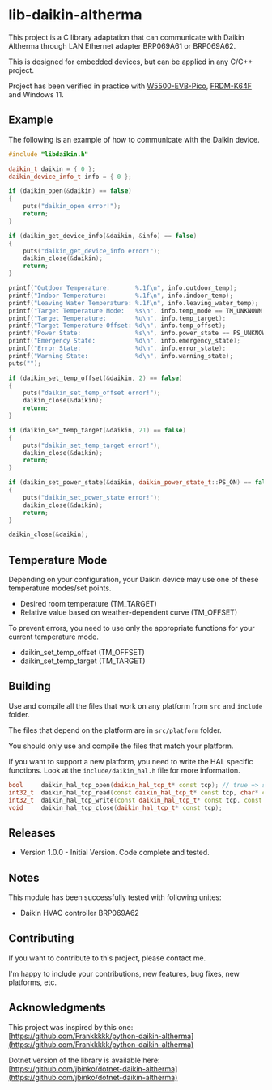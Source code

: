 # lib-daikin-altherma

This project is a C library adaptation that can communicate
with Daikin Altherma through LAN Ethernet adapter BRP069A61 or BRP069A62.

This is designed for embedded devices, but can be applied in any C/C++ project.

Project has been verified in practice with
[W5500-EVB-Pico](https://docs.wiznet.io/Product/iEthernet/W5500/w5500-evb-pico),
[FRDM-K64F](https://os.mbed.com/platforms/FRDM-K64F/)
and Windows 11.

## Example

The following is an example of how to communicate with the Daikin device.

``` cpp
#include "libdaikin.h"

daikin_t daikin = { 0 };
daikin_device_info_t info = { 0 };

if (daikin_open(&daikin) == false)
{
    puts("daikin_open error!");
    return;
}

if (daikin_get_device_info(&daikin, &info) == false)
{
    puts("daikin_get_device_info error!");
    daikin_close(&daikin);
    return;
}

printf("Outdoor Temperature:       %.1f\n", info.outdoor_temp);
printf("Indoor Temperature:        %.1f\n", info.indoor_temp);
printf("Leaving Water Temperature: %.1f\n", info.leaving_water_temp);
printf("Target Temperature Mode:   %s\n", info.temp_mode == TM_UNKNOWN ? "UNKNOWN" : info.temp_mode == TM_TARGET ? "TARGET_TEMPERATURE" : "TARGET_TEMPERATURE_OFFSET");
printf("Target Temperature:        %u\n", info.temp_target);
printf("Target Temperature Offset: %d\n", info.temp_offset);
printf("Power State:               %s\n", info.power_state == PS_UNKNOWN ? "UNKNOWN" : info.power_state == PS_ON ? "ON" : "STANDBY");
printf("Emergency State:           %d\n", info.emergency_state);
printf("Error State:               %d\n", info.error_state);
printf("Warning State:             %d\n", info.warning_state);
puts("");

if (daikin_set_temp_offset(&daikin, 2) == false)
{
    puts("daikin_set_temp_offset error!");
    daikin_close(&daikin);
    return;
}

if (daikin_set_temp_target(&daikin, 21) == false)
{
    puts("daikin_set_temp_target error!");
    daikin_close(&daikin);
    return;
}

if (daikin_set_power_state(&daikin, daikin_power_state_t::PS_ON) == false)
{
    puts("daikin_set_power_state error!");
    daikin_close(&daikin);
    return;
}

daikin_close(&daikin);
```

## Temperature Mode

Depending on your configuration, your Daikin device may use one of these temperature modes/set points.

- Desired room temperature (TM_TARGET)
- Relative value based on weather-dependent curve (TM_OFFSET)

To prevent errors, you need to use only the appropriate functions
for your current temperature mode.

- daikin_set_temp_offset (TM_OFFSET)
- daikin_set_temp_target (TM_TARGET)

## Building

Use and compile all the files that work on any platform from `src` and `include` folder.

The files that depend on the platform are in `src/platform` folder.

You should only use and compile the files that match your platform.

If you want to support a new platform, you need to write the HAL specific functions.
Look at the `include/daikin_hal.h` file for more information.

``` cpp
bool     daikin_hal_tcp_open(daikin_hal_tcp_t* const tcp); // true => success
int32_t  daikin_hal_tcp_read(const daikin_hal_tcp_t* const tcp, char* const data, uint16_t len); // Returns > 0 => success
int32_t  daikin_hal_tcp_write(const daikin_hal_tcp_t* const tcp, const char* const data, uint16_t len); // Returns > 0 => success
void     daikin_hal_tcp_close(daikin_hal_tcp_t* const tcp);
```

## Releases

- Version 1.0.0 - Initial Version. Code complete and tested.

## Notes

This module has been successfully tested with following unites:

- Daikin HVAC controller BRP069A62

## Contributing

If you want to contribute to this project, please contact me.

I'm happy to include your contributions, new features, bug fixes, new platforms, etc.

## Acknowledgments

This project was inspired by this one:
[https://github.com/Frankkkkk/python-daikin-altherma](https://github.com/Frankkkkk/python-daikin-altherma)

Dotnet version of the library is available here: 
[https://github.com/jbinko/dotnet-daikin-altherma](https://github.com/jbinko/dotnet-daikin-altherma)
